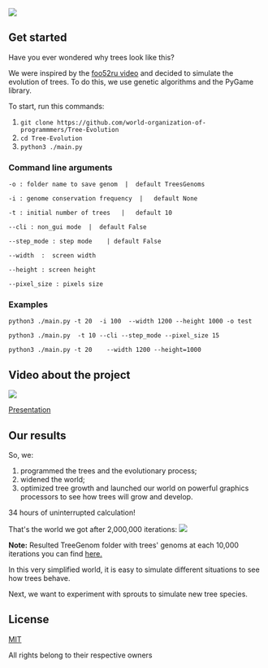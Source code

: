 ![](images/logo.png)

## Get started

Have you ever wondered why trees look like this?

We were inspired by the <a href="https://www.youtube.com/watch?v=WTh-gNZxTM8" target="_blank">foo52ru video</a> and decided to simulate the evolution of trees. To do this, we use genetic algorithms and the PyGame library.

To start, run this commands:

1. ``` git clone https://github.com/world-organization-of-programmmers/Tree-Evolution ```
2. ``` cd Tree-Evolution ```
3. ``` python3 ./main.py ```

### Command line arguments
```
-o : folder name to save genom  |  default TreesGenoms

-i : genome conservation frequency  |   default None

-t : initial number of trees   |   default 10

--cli : non_gui mode  |  default False

--step_mode : step mode    | default False

--width  :  screen width    

--height : screen height

--pixel_size : pixels size 
```


### Examples

``` python3 ./main.py -t 20  -i 100  --width 1200 --height 1000 -o test ```

``` python3 ./main.py  -t 10 --cli --step_mode --pixel_size 15 ```

``` python3 ./main.py -t 20    --width 1200 --height=1000 ```

## Video about the project
[![](https://img.youtube.com/vi/9t3mAgyzeZM/0.jpg)](https://www.youtube.com/watch?v=9t3mAgyzeZM)

<a href="https://docs.google.com/presentation/d/1f2m2CzPWqukrGgyOlo8mzjLpiyaQxQqGLoY1WD0cX3c/edit?usp=sharing" target="_blank">Presentation</a>

## Our results
So, we:
1) programmed the trees and the evolutionary process;
2) widened the world;
3) optimized tree growth and launched our world on powerful graphics processors to see how trees will grow and develop.

34 hours of uninterrupted calculation!

That's the world we got after 2,000,000 iterations:
![](images/result_after_2,000,000_iterations.jpg)

**Note:** Resulted TreeGenom folder with trees' genoms at each 10,000 iterations you can find <a href="https://drive.google.com/file/d/16ARCMLx0wL62AeH6alIBoESAuu4N308i/view?usp=sharing" target="_blank">here.</a>

In this very simplified world, it is easy to simulate different situations to see how trees behave.

Next, we want to experiment with sprouts to simulate new tree species.

## License
<a href="LICENSE">MIT</a>

All rights belong to their respective owners
